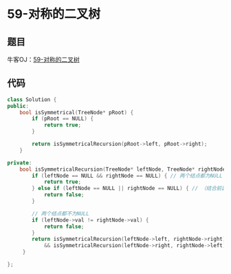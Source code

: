 # 59-对称的二叉树

## 题目

牛客OJ：[59-对称的二叉树](https://www.nowcoder.com/practice/9023a0c988684a53960365b889ceaf5e?tpId=13&tqId=11210&rp=1&ru=/ta/coding-interviews&qru=/ta/coding-interviews/question-ranking)

## 代码

```c++
class Solution {
public:
    bool isSymmetrical(TreeNode* pRoot) {
        if (pRoot == NULL) {
            return true;
        }

        return isSymmetricalRecursion(pRoot->left, pRoot->right);
    }

private:
    bool isSymmetricalRecursion(TreeNode* leftNode, TreeNode* rightNode) {
        if (leftNode == NULL && rightNode == NULL) { // 两个结点都为NULL
            return true;
        } else if (leftNode == NULL || rightNode == NULL) { // （结合前面的条件）只有一个结点为NULL
            return false;
        } 

        // 两个结点都不为NULL
        if (leftNode->val != rightNode->val) {
            return false;
        }
        return isSymmetricalRecursion(leftNode->left, rightNode->right) 
            && isSymmetricalRecursion(leftNode->right, rightNode->left);
     }

};
```


